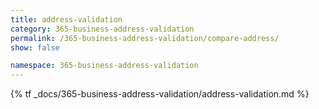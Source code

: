 ```yaml
---
title: address-validation
category: 365-business-address-validation
permalink: /365-business-address-validation/compare-address/
show: false

namespace: 365-business-address-validation
---
```


{% tf _docs/365-business-address-validation/address-validation.md %}